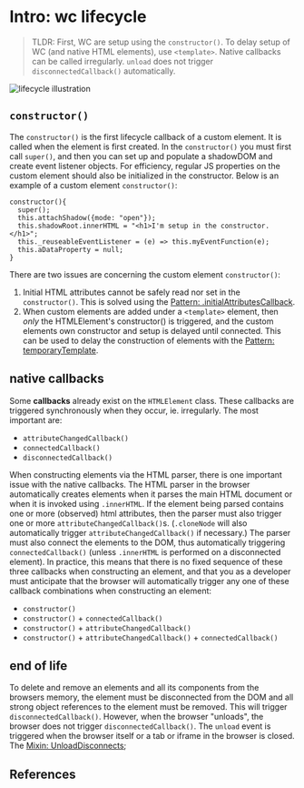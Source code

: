 # Intro: wc lifecycle

> TLDR: First, WC are setup using the `constructor()`.
> To delay setup of WC (and native HTML elements), use `<template>`.
> Native callbacks can be called irregularly.
> `unload` does not trigger `disconnectedCallback()` automatically.

![lifecycle illustration](lifecycle.jpg)

## `constructor()`

The `constructor()` is the first lifecycle callback of a custom element.
It is called when the element is first created.
In the `constructor()` you must first call `super()`, and 
then you can set up and populate a shadowDOM and create event listener objects.
For efficiency, regular JS properties on the custom element should also be initialized in the constructor.
Below is an example of a custom element `constructor()`:

```
constructor(){
  super();
  this.attachShadow({mode: "open"});
  this.shadowRoot.innerHTML = "<h1>I'm setup in the constructor.</h1>";
  this._reuseableEventListener = (e) => this.myEventFunction(e);
  this.aDataProperty = null;
}
```

There are two issues are concerning the custom element `constructor()`:
1. Initial HTML attributes cannot be safely read nor set in the `constructor()`.
This is solved using the [Pattern: .initialAttributesCallback](todo).
2. When custom elements are added under a `<template>` element, then *only* 
the HTMLElement's constructor() is triggered, and 
the custom elements own constructor and setup is delayed until connected.
This can be used to delay the construction of elements with the [Pattern: temporaryTemplate](todo).

## native callbacks

Some **callbacks** already exist on the `HTMLElement` class. 
These callbacks are triggered synchronously when they occur, ie. irregularly.
The most important are:
* `attributeChangedCallback()`
* `connectedCallback()`
* `disconnectedCallback()`

When constructing elements via the HTML parser, there is one important issue with the native callbacks.
The HTML parser in the browser automatically creates elements when it parses the main HTML document or 
when it is invoked using `.innerHTML`.
If the element being parsed contains one or more (observed) html attributes,
then the parser must also trigger one or more `attributeChangedCallback()`s.
(`.cloneNode` will also automatically trigger `attributeChangedCallback()` if necessary.)
The parser must also connect the elements to the DOM, thus automatically triggering `connectedCallback()`
(unless `.innerHTML` is performed on a disconnected element).
In practice, this means that there is no fixed sequence of these three callbacks 
when constructing an element, and that you as a developer must anticipate that
the browser will automatically trigger any one of these callback combinations when constructing an element:
 * `constructor()`
 * `constructor()` + `connectedCallback()`
 * `constructor()` + `attributeChangedCallback()`
 * `constructor()` + `attributeChangedCallback()` + `connectedCallback()`

## end of life

To delete and remove an elements and all its components from the browsers memory,
the element must be disconnected from the DOM and all strong object references to the element must be removed.
This will trigger `disconnectedCallback()`.
However, when the browser "unloads", the browser does not trigger `disconnectedCallback()`.
The `unload` event is triggered when the browser itself or a tab or iframe in the browser is closed.
The [Mixin: UnloadDisconnects](todo);

## References

